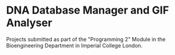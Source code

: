 # DNA Database Manager and GIF Analyser
Projects submitted as part of the "Programming 2" Module in the Bioengineering Department in Imperial College London.
